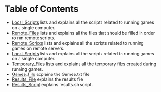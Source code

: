 # Table of Contents

- [Local_Scripts](LocalScripts.md) lists and explains all the scripts related to running games on a single computer.
- [Remote_Files](RemoteFiles.md) lists and explains all the files that should be filled in order to run remote scripts.
- [Remote_Scripts](RemoteScripts.md) lists and explains all the scripts related to running games on remote servers.
- [Local_Scripts](LocalScripts.md) lists and explains all the scripts related to running games on a single computer.
- [Temporary_Files](TempFiles.md) lists and explains all the temporary files created during running games.
- [Games_File](games.md) explains the Games.txt file
- [Results_File](results.md) explains the results file
- [Results_Script](results_script.md) explains results.sh script.

